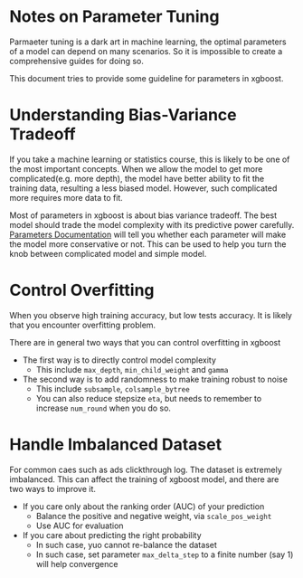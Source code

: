 Notes on Parameter Tuning
====
Parmaeter tuning is a dark art in machine learning, the optimal parameters
of a model can depend on many scenarios. So it is impossible to create a
comprehensive guides for doing so.

This document tries to provide some guideline for parameters in xgboost.


Understanding Bias-Variance Tradeoff
====
If you take a machine learning or statistics course, this is likely to be one
of the most important concepts.
When we allow the model to get more complicated(e.g. more depth), the model
have better ability to fit the training data, resulting a less biased model.
However, such complicated more requires more data to fit.

Most of parameters in xgboost is about bias variance tradeoff. The best model
should trade the model complexity with its predictive power carefully.
[Parameters Documentation](parameter.md) will tell you whether each parameter
will make the model more conservative or not. This can be used to help you
turn the knob between complicated model and simple model.

Control Overfitting
====
When you observe high training accuracy, but low tests accuracy.
It is likely that you encounter overfitting problem.

There are in general two ways that you can control overfitting in xgboost
* The first way is to directly control model complexity
  - This include ```max_depth```, ```min_child_weight``` and ```gamma```
* The second way is to add randomness to make training robust to noise
  - This include ```subsample```, ```colsample_bytree```
  - You can also reduce stepsize ```eta```, but needs to remember to increase ```num_round``` when you do so.
  
Handle Imbalanced Dataset 
===
For common caes such as ads clickthrough log. The dataset is extremely imbalanced.
This can affect the training of xgboost model, and there are two ways to improve it.
* If you care only about the ranking order (AUC) of your prediction
  - Balance the positive and negative weight, via ```scale_pos_weight```
  - Use AUC for evaluation
* If you care about predicting the right probability
  - In such case, yuo cannot re-balance the dataset
  - In such case, set parameter ```max_delta_step``` to a finite number (say 1) will help convergence
